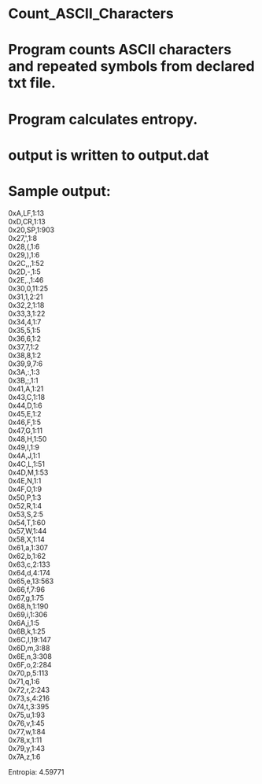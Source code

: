 # Count_ASCII_Characters

# Program counts ASCII characters and repeated symbols from declared txt file. 

# Program calculates entropy.

# output is written to output.dat

# Sample output:
0xA,LF,1:13  
0xD,CR,1:13  
0x20,SP,1:903  
0x27,',1:8  
0x28,(,1:6  
0x29,),1:6  
0x2C,,,1:52  
0x2D,-,1:5  
0x2E,.,1:46  
0x30,0,11:25  
0x31,1,2:21  
0x32,2,1:18  
0x33,3,1:22  
0x34,4,1:7  
0x35,5,1:5  
0x36,6,1:2  
0x37,7,1:2  
0x38,8,1:2  
0x39,9,7:6  
0x3A,:,1:3  
0x3B,;,1:1  
0x41,A,1:21  
0x43,C,1:18  
0x44,D,1:6  
0x45,E,1:2  
0x46,F,1:5  
0x47,G,1:11  
0x48,H,1:50  
0x49,I,1:9  
0x4A,J,1:1  
0x4C,L,1:51  
0x4D,M,1:53  
0x4E,N,1:1  
0x4F,O,1:9  
0x50,P,1:3  
0x52,R,1:4  
0x53,S,2:5  
0x54,T,1:60  
0x57,W,1:44  
0x58,X,1:14  
0x61,a,1:307  
0x62,b,1:62  
0x63,c,2:133  
0x64,d,4:174  
0x65,e,13:563  
0x66,f,7:96  
0x67,g,1:75  
0x68,h,1:190  
0x69,i,1:306  
0x6A,j,1:5  
0x6B,k,1:25  
0x6C,l,19:147  
0x6D,m,3:88  
0x6E,n,3:308  
0x6F,o,2:284  
0x70,p,5:113  
0x71,q,1:6  
0x72,r,2:243  
0x73,s,4:216  
0x74,t,3:395  
0x75,u,1:93  
0x76,v,1:45  
0x77,w,1:84  
0x78,x,1:11  
0x79,y,1:43  
0x7A,z,1:6  
  
Entropia: 4.59771
